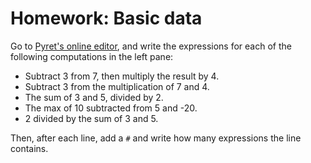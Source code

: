 # Homework: Basic data

Go to [Pyret's online editor][Pyret], and write the expressions for each
of the following computations in the left pane:

- Subtract 3 from 7, then multiply the result by 4.
- Subtract 3 from the multiplication of 7 and 4.
- The sum of 3 and 5, divided by 2.
- The max of 10 subtracted from 5 and -20.
- 2 divided by the sum of 3 and 5.

Then, after each line, add a `#` and write how many expressions the line
contains.

[Pyret]: https://code.pyret.org/editor
